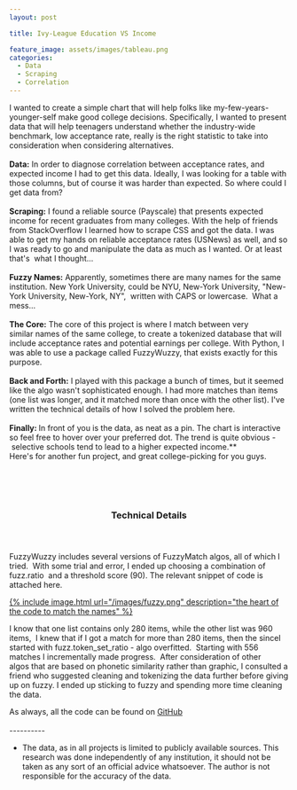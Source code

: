 ```yaml
---
layout: post

title: Ivy-League Education VS Income

feature_image: assets/images/tableau.png
categories:
  - Data
  - Scraping
  - Correlation
---
```


I wanted to create a simple chart that will help folks like my-few-years-younger-self make good college decisions. Specifically, I wanted to present data that will help teenagers understand whether the industry-wide benchmark, low acceptance rate, really is the right statistic to take into consideration when considering alternatives.
<br>
<br>
<b>Data:</b>
In order to diagnose correlation between acceptance rates, and expected income I had to get this data. Ideally, I was looking for a table with those columns, but of course it was harder than expected. So where could I get data from? 
<br>
<br>
<b>Scraping:</b>
I found a reliable source (Payscale) that presents expected income for recent graduates from many colleges. With the help of friends from StackOverflow I learned how to scrape CSS and got the data. I was able to get my hands on reliable acceptance rates (USNews) as well, and so I was ready to go and manipulate the data as much as I wanted. Or at least that's  what I thought...
<br>
<br>
<b>Fuzzy Names:</b>
Apparently, sometimes there are many names for the same institution. New York University, could be NYU, New-York University, "New-York University, New-York, NY",  written with CAPS or lowercase.  What a mess...
<br>
<br>
<b>The Core:</b>
The core of this project is where I match between very similar names of the same college, to create a tokenized database that will include acceptance rates and potential earnings per college. With Python, I was able to use a package called FuzzyWuzzy, that exists exactly for this purpose.
<br>
<br>
<b>Back and Forth:</b>
I played with this package a bunch of times, but it seemed like the algo wasn't sophisticated enough. I had more matches than items (one list was longer, and it matched more than once with the other list). I've written the technical details of how I solved the problem here.
<br>
<br>
<b>Finally: </b>
In front of you is the data, as neat as a pin. The chart is interactive so feel free to hover over your preferred dot.
The trend is quite obvious -  selective schools tend to lead to a higher expected income.\*\*
<br>
Here's for another fun project, and great college-picking for you guys. 
<br>
<br>

<!--   Tableau javascript API   -->
<script src="https://public.tableau.com/javascripts/api/tableau-2.min.js"></script>

<div id="vizContainer"></div>
<script>
function initViz() {
    var containerDiv = document.getElementById("vizContainer"),
    url = "https://public.tableau.com/views/higher_edu_bubbles/Sheet1?:display_count=y&:origin=viz_share_link";
    var viz = new tableau.Viz(containerDiv, url);
}
initViz();
</script>
<!-- </div> -->
<br>
<br>
<section></section>
<!-- Two -->
<section id="two">
	<section>
		<div class="content">
			<div class="inner">
				<header class="major">
					<h3>Technical Details</h3>
				</header>
				<p>FuzzyWuzzy includes several versions of FuzzyMatch algos, all of which I tried.  With some trial and error, I ended up choosing a combination of fuzz.ratio  and a threshold score (90). The relevant snippet of code is attached here.</p>
				<a href="https://github.com/oba2311/HigherEdu_Project" class="image">
                {% include image.html url="/images/fuzzy.png" description="the heart of the code to match the names" %}</a>
				<p>
    			I know that one list contains only 280 items, while the other list was 960 items,  I knew that if I got a match for more than 280 items, then the sinceI started with fuzz.token_set_ratio - algo overfitted.  Starting with 556 matches I incrementally made progress.  After consideration of other algos that are based on phonetic similarity rather than graphic, I consulted a friend who suggested cleaning and tokenizing the data further before giving up on fuzzy. I ended up sticking to fuzzy and spending more time cleaning the data.
    			</p>
    			<p>As always, all the code can be found on <a href="https://github.com/oba2311/HigherEdu_Project">GitHub</a>
    			<br>
    			<br>
    			----------<br>

- The data, as in all projects is limited to publicly available sources. This research was done independently of any institution, it should not be taken as any sort of an official advice whatsoever. The author is not responsible for the accuracy of the data.

</p>
</div>
</div>
</section>
</section>

<!-- <ul class="actions">
					<li>
					<a href="https://www.omerbenami.com/all_posts.html" class="button">Other Posts</a>
					<a href="https://www.omerbenami.com" class="button">Other Posts</a>
					</li>
				</ul> -->
